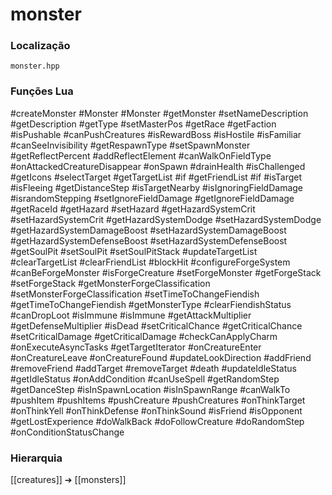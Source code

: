 # monster

### Localização
`monster.hpp`

### Funções Lua
#createMonster
#Monster
#Monster
#getMonster
#setNameDescription
#getDescription
#getType
#setMasterPos
#getRace
#getFaction
#isPushable
#canPushCreatures
#isRewardBoss
#isHostile
#isFamiliar
#canSeeInvisibility
#getRespawnType
#setSpawnMonster
#getReflectPercent
#addReflectElement
#canWalkOnFieldType
#onAttackedCreatureDisappear
#onSpawn
#drainHealth
#isChallenged
#getIcons
#selectTarget
#getTargetList
#if
#getFriendList
#if
#isTarget
#isFleeing
#getDistanceStep
#isTargetNearby
#isIgnoringFieldDamage
#israndomStepping
#setIgnoreFieldDamage
#getIgnoreFieldDamage
#getRaceId
#getHazard
#setHazard
#getHazardSystemCrit
#setHazardSystemCrit
#getHazardSystemDodge
#setHazardSystemDodge
#getHazardSystemDamageBoost
#setHazardSystemDamageBoost
#getHazardSystemDefenseBoost
#setHazardSystemDefenseBoost
#getSoulPit
#setSoulPit
#setSoulPitStack
#updateTargetList
#clearTargetList
#clearFriendList
#blockHit
#configureForgeSystem
#canBeForgeMonster
#isForgeCreature
#setForgeMonster
#getForgeStack
#setForgeStack
#getMonsterForgeClassification
#setMonsterForgeClassification
#setTimeToChangeFiendish
#getTimeToChangeFiendish
#getMonsterType
#clearFiendishStatus
#canDropLoot
#isImmune
#isImmune
#getAttackMultiplier
#getDefenseMultiplier
#isDead
#setCriticalChance
#getCriticalChance
#setCriticalDamage
#getCriticalDamage
#checkCanApplyCharm
#onExecuteAsyncTasks
#getTargetIterator
#onCreatureEnter
#onCreatureLeave
#onCreatureFound
#updateLookDirection
#addFriend
#removeFriend
#addTarget
#removeTarget
#death
#updateIdleStatus
#getIdleStatus
#onAddCondition
#canUseSpell
#getRandomStep
#getDanceStep
#isInSpawnLocation
#isInSpawnRange
#canWalkTo
#pushItem
#pushItems
#pushCreature
#pushCreatures
#onThinkTarget
#onThinkYell
#onThinkDefense
#onThinkSound
#isFriend
#isOpponent
#getLostExperience
#doWalkBack
#doFollowCreature
#doRandomStep
#onConditionStatusChange

### Hierarquia
[[creatures]] ➔ [[monsters]]
